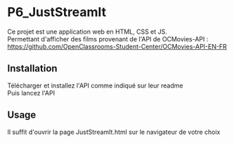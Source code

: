 # P6_JustStreamIt

Ce projet est une application web en HTML, CSS et JS.
</br> Permettant d'afficher des films provenant de l'API de OCMovies-API : https://github.com/OpenClassrooms-Student-Center/OCMovies-API-EN-FR

## Installation

Télécharger et installez l'API comme indiqué sur leur readme
</br> Puis lancez l'API

## Usage

Il suffit d'ouvrir la page JustStreamIt.html sur le navigateur de votre choix

